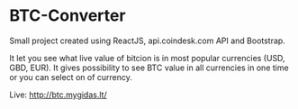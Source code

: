 # BTC-Converter

Small project created using ReactJS, api.coindesk.com API and Bootstrap.

It let you see what live value of bitcion is in most popular currencies (USD, GBD, EUR).
It gives possibility to see BTC value in all currencies in one time or you can select on of currency.

Live: http://btc.mygidas.lt/
